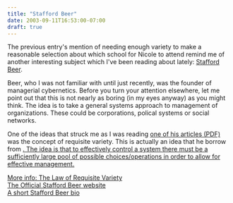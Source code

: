 ```yaml
---
title: "Stafford Beer"
date: 2003-09-11T16:53:00-07:00
draft: true
---
```

The previous entry's mention of needing enough variety to make a reasonable selection about which school for Nicole to attend remind me of another interesting subject which I've been reading about lately: [Stafford Beer](https://web.archive.org/web/20031024225714/http://www.staffordbeer.com/).

Beer, who I was not familiar with until just recently, was the founder of managerial cybernetics. Before you turn your attention elsewhere, let me point out that this is not nearly as boring (in my eyes anyway) as you might think. The idea is to take a general systems approach to management of organizations. These could be corporations, polical systems or social networks. 

One of the ideas that struck me as I was reading [one of his articles (PDF)](https://web.archive.org/web/20031024225714/http://www.staffordbeer.com/papers/World%20in%20Torment.pdf) was the concept of requisite variety. This is actually an idea that he borrow from [.  The idea is that to effectively control a system there must be a sufficiently large pool of possible choices/operations in order to allow for effective management. ](https://web.archive.org/web/20031024225714/http://pespmc1.vub.ac.be/CSTHINK.html#Ashby)[](https://web.archive.org/web/20031024225714/http://pespmc1.vub.ac.be/CSTHINK.html#Ashby)

[More info:  ](https://web.archive.org/web/20031024225714/http://pespmc1.vub.ac.be/CSTHINK.html#Ashby)[The Law of Requisite Variety](https://web.archive.org/web/20031024225714/http://pespmc1.vub.ac.be/REQVAR.html)  
[The Official Stafford Beer website](https://web.archive.org/web/20031024225714/http://www.staffordbeer.com/)  
[A short Stafford Beer bio](https://web.archive.org/web/20031024225714/http://www.isss.org/lumBeer.htm)
